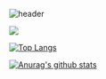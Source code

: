![header](https://capsule-render.vercel.app/api?type=wave&color=auto&height=300&section=header&text=capsule%20render&fontSize=90)


<!--https://img.shields.io/badge/텍스트-뱃지컬러?style=flat-square&logo=이모지이름&logoColor=white-->
<img src="https://img.shields.io/badge/Python-3766AB?style=flat-square&logo=Python&logoColor=white"/></a>
 
[![Top Langs](https://github-readme-stats.vercel.app/api/top-langs/?username=lee-ji-hoon&layout=compact)](https://github.com/anuraghazra/github-readme-stats)

[![Anurag's github stats](https://github-readme-stats.vercel.app/api?username=lee-ji-hoon)](https://github.com/anuraghazra/github-readme-stats)
